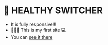 # 🥦 HEALTHY  SWITCHER
- It is fully responsive!!!
- 👨🏻‍💻 This is my first site 💻
- You can [see it there](https://demgam.github.io/HEALTHY_SWITCHER/)
